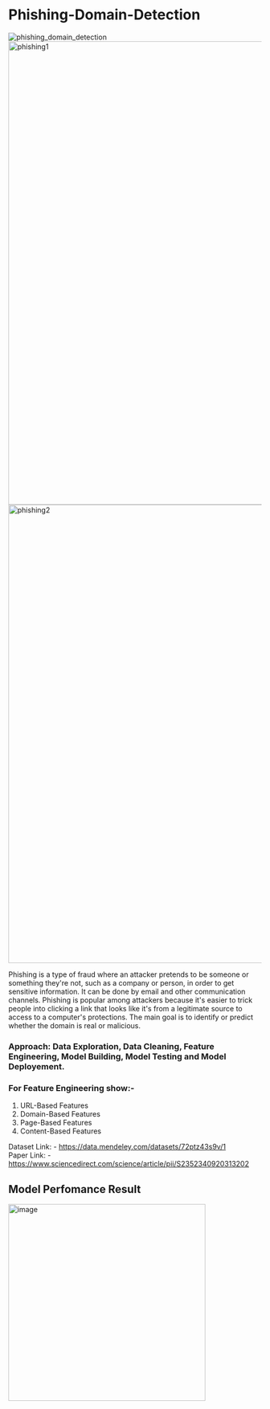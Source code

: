 # Phishing-Domain-Detection

![phishing_domain_detection](https://user-images.githubusercontent.com/69419106/210520880-3a9a7ba4-b0c1-4148-b2d8-728bb23559e4.gif)
<img width="923" alt="phishing1" src="https://user-images.githubusercontent.com/69419106/202852023-b8dadec5-76e1-4309-a9d1-55d4aebd55af.png">
<img width="913" alt="phishing2" src="https://user-images.githubusercontent.com/69419106/202852028-ea53e0c9-d3b0-4fce-a777-aab753dd69ee.png">

Phishing is a type of fraud where an attacker pretends to be someone or something they're not, such as a company or person, in order to get sensitive information. It can be done by email and other communication channels. Phishing is popular among attackers because it's easier to trick people into clicking a link that looks like it's from a legitimate source to access to a computer's protections. The main goal is to identify or predict whether the domain is real or malicious.

### Approach: Data Exploration, Data Cleaning, Feature Engineering, Model Building, Model Testing and Model Deployement.

### For Feature Engineering show:-

1. URL-Based Features
2. Domain-Based Features
3. Page-Based Features
4. Content-Based Features

Dataset Link: - https://data.mendeley.com/datasets/72ptz43s9v/1 
<br>
Paper Link: - https://www.sciencedirect.com/science/article/pii/S2352340920313202

## Model Perfomance Result 
<img width="392" alt="image" src="https://user-images.githubusercontent.com/69419106/201700690-3c04428d-36bc-41ef-a3e3-d2bca86f6423.png">
